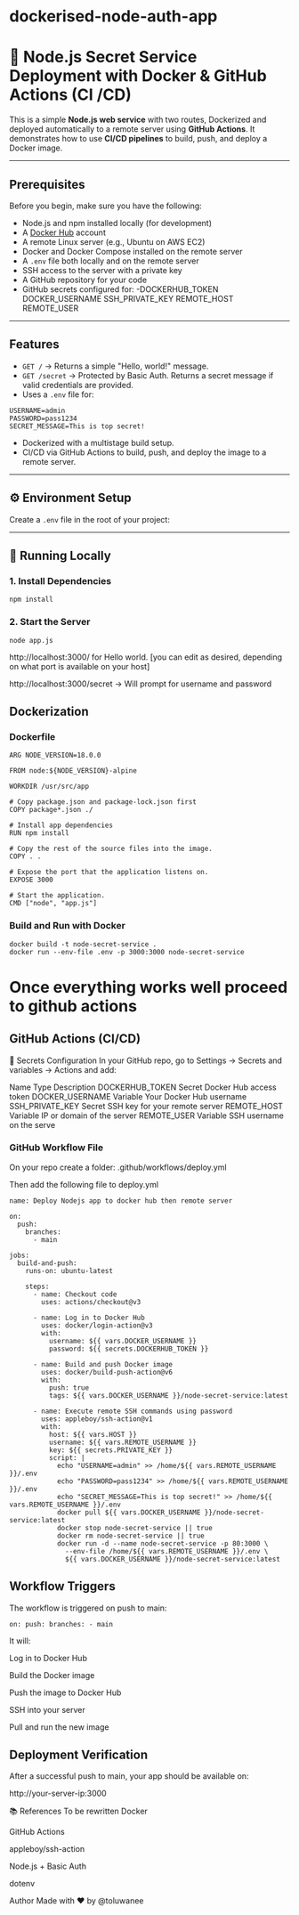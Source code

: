 # dockerised-node-auth-app

# 🚀 Node.js Secret Service Deployment with Docker & GitHub Actions (CI /CD)

This is a simple **Node.js web service** with two routes, Dockerized and deployed automatically to a remote server using **GitHub Actions**. It demonstrates how to use **CI/CD pipelines** to build, push, and deploy a Docker image.

---

## Prerequisites

Before you begin, make sure you have the following:

- Node.js and npm installed locally (for development)
- A [Docker Hub](https://hub.docker.com/) account
- A remote Linux server (e.g., Ubuntu on AWS EC2)
- Docker and Docker Compose installed on the remote server
- A `.env` file both locally and on the remote server
- SSH access to the server with a private key
- A GitHub repository for your code
- GitHub secrets configured for:
  -DOCKERHUB_TOKEN
DOCKER_USERNAME
SSH_PRIVATE_KEY
REMOTE_HOST	
REMOTE_USER

---

## Features

- `GET /` → Returns a simple "Hello, world!" message.
- `GET /secret` → Protected by Basic Auth. Returns a secret message if valid credentials are provided.
- Uses a `.env` file for:

```
USERNAME=admin
PASSWORD=pass1234
SECRET_MESSAGE=This is top secret!
```
- Dockerized with a multistage build setup.
- CI/CD via GitHub Actions to build, push, and deploy the image to a remote server.

---

## ⚙️ Environment Setup

Create a `.env` file in the root of your project:



---

## 🧪 Running Locally

### 1. Install Dependencies
```
npm install
```
### 2. Start the Server
```
node app.js
```


http://localhost:3000/ for Hello world.  [you can edit as desired, depending on what port is available on your host]

http://localhost:3000/secret → Will prompt for username and password




## Dockerization

### Dockerfile
```
ARG NODE_VERSION=18.0.0

FROM node:${NODE_VERSION}-alpine

WORKDIR /usr/src/app

# Copy package.json and package-lock.json first
COPY package*.json ./

# Install app dependencies
RUN npm install

# Copy the rest of the source files into the image.
COPY . .

# Expose the port that the application listens on.
EXPOSE 3000

# Start the application.
CMD ["node", "app.js"]
```

### Build and Run with Docker

```
docker build -t node-secret-service .
docker run --env-file .env -p 3000:3000 node-secret-service
```

# Once everything works well proceed to github actions


## GitHub Actions (CI/CD)

🔐 Secrets Configuration
In your GitHub repo, go to Settings → Secrets and variables → Actions and add:

Name			Type		Description
DOCKERHUB_TOKEN	Secret		Docker Hub access token
DOCKER_USERNAME	Variable	Your Docker Hub username
SSH_PRIVATE_KEY	Secret		SSH key for your remote server
REMOTE_HOST		Variable	IP or domain of the server
REMOTE_USER		Variable	SSH username on the serve


### GitHub Workflow File
On your repo create a folder: .github/workflows/deploy.yml

Then add the following file to deploy.yml

```
name: Deploy Nodejs app to docker hub then remote server

on:
  push:
    branches:
      - main

jobs:
  build-and-push:
    runs-on: ubuntu-latest

    steps:
      - name: Checkout code
        uses: actions/checkout@v3

      - name: Log in to Docker Hub
        uses: docker/login-action@v3
        with:
          username: ${{ vars.DOCKER_USERNAME }}
          password: ${{ secrets.DOCKERHUB_TOKEN }}

      - name: Build and push Docker image
        uses: docker/build-push-action@v6
        with:
          push: true
          tags: ${{ vars.DOCKER_USERNAME }}/node-secret-service:latest

      - name: Execute remote SSH commands using password
        uses: appleboy/ssh-action@v1
        with:
          host: ${{ vars.HOST }}
          username: ${{ vars.REMOTE_USERNAME }}
          key: ${{ secrets.PRIVATE_KEY }}
          script: |
            echo "USERNAME=admin" >> /home/${{ vars.REMOTE_USERNAME }}/.env
            echo "PASSWORD=pass1234" >> /home/${{ vars.REMOTE_USERNAME }}/.env
            echo "SECRET_MESSAGE=This is top secret!" >> /home/${{ vars.REMOTE_USERNAME }}/.env
            docker pull ${{ vars.DOCKER_USERNAME }}/node-secret-service:latest
            docker stop node-secret-service || true
            docker rm node-secret-service || true
            docker run -d --name node-secret-service -p 80:3000 \
              --env-file /home/${{ vars.REMOTE_USERNAME }}/.env \
              ${{ vars.DOCKER_USERNAME }}/node-secret-service:latest

```



## Workflow Triggers
The workflow is triggered on push to main:

`
on:
  push:
    branches:
      - main
`

It will:

Log in to Docker Hub

Build the Docker image

Push the image to Docker Hub

SSH into your server

Pull and run the new image



## Deployment Verification
After a successful push to main, your app should be available on:

http://your-server-ip:3000


📚 References
To be rewritten
Docker 

GitHub Actions

appleboy/ssh-action

Node.js + Basic Auth

dotenv


Author
Made with ❤️ by @toluwanee
